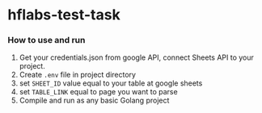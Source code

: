 # hflabs-test-task
### How to use and run

1. Get your credentials.json from google API, connect Sheets API to your project.
2. Create ```.env``` file in project directory
3. set ```SHEET_ID``` value equal to your table at google sheets
4. set ```TABLE_LINK``` equal to page you want to parse
5. Compile and run as any basic Golang project
